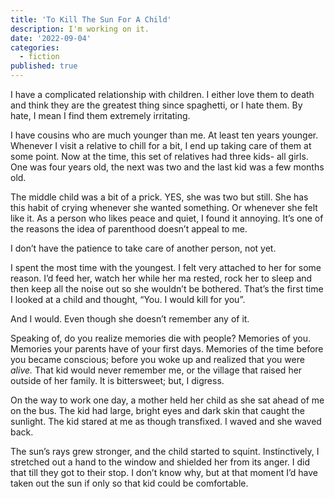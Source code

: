 ```yaml
---
title: 'To Kill The Sun For A Child'
description: I'm working on it.
date: '2022-09-04'
categories:
  - fiction
published: true
---
```


I have a complicated relationship with children. I either love them to death and think they are the greatest thing since spaghetti, or I hate them. By hate, I mean I find them extremely irritating.

I have cousins who are much younger than me. At least ten years younger. Whenever I visit a relative to chill for a bit, I end up taking care of them at some point. Now at the time, this set of relatives had three kids- all girls. One was four years old, the next was two and the last kid was a few months old.

The middle child was a bit of a prick. YES, she was two but still. She has this habit of crying whenever she wanted something. Or whenever she felt like it. As a person who likes peace and quiet, I found it annoying. It’s one of the reasons the idea of parenthood doesn’t appeal to me.

I don’t have the patience to take care of another person, not yet.

I spent the most time with the youngest. I felt very attached to her for some reason. I’d feed her, watch her while her ma rested, rock her to sleep and then keep all the noise out so she wouldn’t be bothered. That’s the first time I looked at a child and thought, “You. I would kill for you”.

And I would. Even though she doesn’t remember any of it.

Speaking of, do you realize memories die with people? Memories of you. Memories your parents have of your first days. Memories of the time before you became conscious; before you woke up and realized that you were _alive._ That kid would never remember me, or the village that raised her outside of her family. It is bittersweet; but, I digress.

On the way to work one day, a mother held her child as she sat ahead of me on the bus. The kid had large, bright eyes and dark skin that caught the sunlight. The kid stared at me as though transfixed. I waved and she waved back.

The sun’s rays grew stronger, and the child started to squint. Instinctively, I stretched out a hand to the window and shielded her from its anger. I did that till they got to their stop. I don’t know why, but at that moment I’d have taken out the sun if only so that kid could be comfortable.
